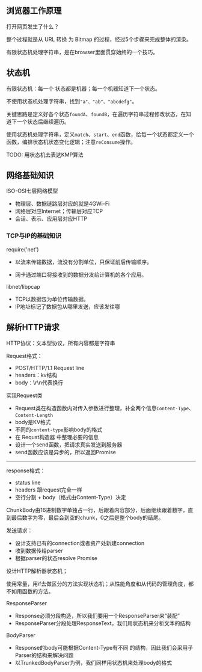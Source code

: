 
## 浏览器工作原理

打开网页发生了什么？

整个过程就是从 URL 转换 为 Bitmap 的过程，经过5个步骤来完成整体的渲染。

有限状态机处理字符串，是在browser里面贯穿始终的一个技巧。


## 状态机

有限状态机：每一个 状态都是机器；每一个机器知道下一个状态。

不使用状态机处理字符串，找到`"a"、"ab"、"abcdefg"`。

关键思路是定义好各个状态`foundA`、`foundB`，在遍历字符串过程修改状态，在知道下一个状态后继续遍历。

使用状态机处理字符串，定义`match`、`start`、`end`函数，给每一个状态都定义一个函数，编排状态机状态变化逻辑；注意`reConsume`操作。

TODO: 用状态机去表达KMP算法

## 网络基础知识

ISO-OSI七层网络模型

* 物理层、数据链路层对应的就是4GWi-Fi
* 网络层对应Internet；传输层对应TCP
* 会话、表示、应用层对应HTTP


### TCP与IP的基础知识 

require('net')

* 以流来传输数据，流没有分割单位，只保证前后传输顺序。

* 网卡通过端口将接收到的数据分发给计算机的各个应用。

libnet/libpcap

* TCP以数据包为单位传输数据。
* IP地址标记了数据包从哪里发送，应该发往哪



## 解析HTTP请求

HTTP协议：文本型协议，所有内容都是字符串

Request格式：

* POST/HTTP/1.1 Request line
* headers：kv结构
* body：\r\n代表换行

实现Request类 

* Request类在构造函数内对传入参数进行整理，补全两个信息`Content-Type`、`Content-Length` 
* body是KV格式
* 不同的`content-type`影响body的格式
* 在 Requst构造器 中整理必要的信息
*  设计一个send函数，把请求真实发送到服务器
* send函数应该是异步的，所以返回Promise

---

response格式：

* status line
* headers 跟request完全一样
* 空行分割 + body（格式由Content-Type）决定

ChunkBody由16进制数字单独占一行，后跟着内容部分，后面继续跟着数字，直到最后数字为零，最后会到空的chunk，0之后是整个body的结尾。


发送请求：

* 设计支持已有的connection或者资产处新建connection
* 收到数据传给parser
* 根据parser的状态resolve Promise


设计HTTP解析器状态机；

使用常量，用if去做区分的方法实现状态机；从性能角度和从代码的管理角度，都不如用函数的方法。



ResponseParser

* Response必须分段构造，所以我们要用一个ResponseParser来“装配”
* ResponseParser分段处理ResponseText，我们用状态机来分析文本的结构

BodyParser

* Response的body可能根据Content-Type有不同 的结构，因此我们会采用子Parser的结构来解决问题
* 以TrunkedBodyParser为例，我们同样用状态机来处理body的格式



